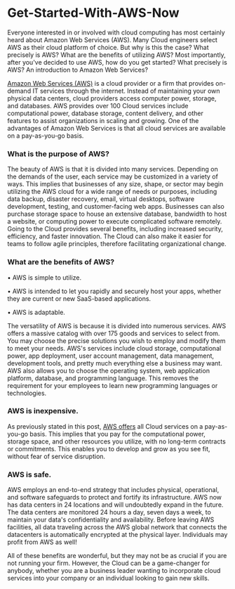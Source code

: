 # Get-Started-With-AWS-Now

Everyone interested in or involved with cloud computing has most certainly heard about Amazon Web Services (AWS). Many Cloud engineers select AWS as their cloud platform of choice. But why is this the case? What precisely is AWS? What are the benefits of utilizing AWS? Most importantly, after you've decided to use AWS, how do you get started?
What precisely is AWS? An introduction to Amazon Web Services?

[Amazon Web Services (AWS)] is a cloud provider or a firm that provides on-demand IT services through the internet. Instead of maintaining your own physical data centers, cloud providers access computer power, storage, and databases.
AWS provides over 100 Cloud services include computational power, database storage, content delivery, and other features to assist organizations in scaling and growing. One of the advantages of Amazon Web Services is that all cloud services are available on a pay-as-you-go basis.

[//]: # (Any comments)

[Amazon Web Services (AWS)]: <https://www.netcomlearning.com/vendors/aws-training.phtml?advid=1356>

### What is the purpose of AWS?

The beauty of AWS is that it is divided into many services. Depending on the demands of the user, each service may be customized in a variety of ways.
This implies that businesses of any size, shape, or sector may begin utilizing the AWS cloud for a wide range of needs or purposes, including data backup, disaster recovery, email, virtual desktops, software development, testing, and customer-facing web apps. Businesses can also purchase storage space to house an extensive database, bandwidth to host a website, or computing power to execute complicated software remotely.
Going to the Cloud provides several benefits, including increased security, efficiency, and faster innovation. The Cloud can also make it easier for teams to follow agile principles, therefore facilitating organizational change.

### What are the benefits of AWS?

•	AWS is simple to utilize.

•	AWS is intended to let you rapidly and securely host your apps, whether they are current or new SaaS-based applications. 

•	AWS is adaptable.

The versatility of AWS is because it is divided into numerous services. AWS offers a massive catalog with over 175 goods and services to select from. You may choose the precise solutions you wish to employ and modify them to meet your needs. AWS's services include cloud storage, computational power, app deployment, user account management, data management, development tools, and pretty much everything else a business may want. AWS also allows you to choose the operating system, web application platform, database, and programming language. This removes the requirement for your employees to learn new programming languages or technologies.

### AWS is inexpensive.

As previously stated in this post, [AWS offers] all Cloud services on a pay-as-you-go basis. This implies that you pay for the computational power, storage space, and other resources you utilize, with no long-term contracts or commitments. This enables you to develop and grow as you see fit, without fear of service disruption.

[//]: # (Any comments)
[AWS offers]: <https://www.netcomlearning.com/vendors/aws-training.phtml?advid=1356>

### AWS is safe.

AWS employs an end-to-end strategy that includes physical, operational, and software safeguards to protect and fortify its infrastructure. AWS now has data centers in 24 locations and will undoubtedly expand in the future. The data centers are monitored 24 hours a day, seven days a week, to maintain your data's confidentiality and availability. Before leaving AWS facilities, all data traveling across the AWS global network that connects the datacenters is automatically encrypted at the physical layer.
Individuals may profit from AWS as well!

All of these benefits are wonderful, but they may not be as crucial if you are not running your firm. However, the Cloud can be a game-changer for anybody, whether you are a business leader wanting to incorporate cloud services into your company or an individual looking to gain new skills.
 
